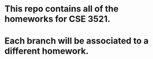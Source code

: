 # This repo contains all of the homeworks for CSE 3521.

# Each branch will be associated to a different homework.
